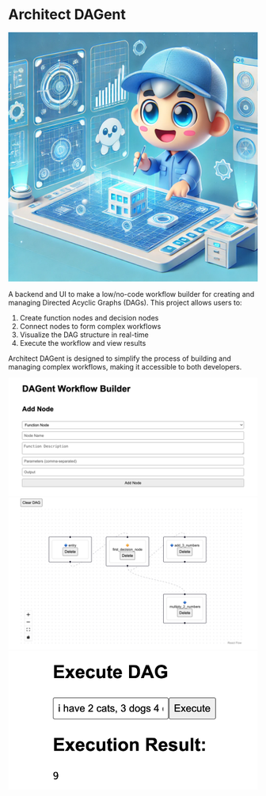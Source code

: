 # Architect DAGent

<p align="center">
  <img src="mascot.webp" alt="Mascot">
</p>

A backend and UI to make a low/no-code workflow builder for creating and managing Directed Acyclic Graphs (DAGs). This project allows users to:

1. Create function nodes and decision nodes
2. Connect nodes to form complex workflows
3. Visualize the DAG structure in real-time
4. Execute the workflow and view results

Architect DAGent is designed to simplify the process of building and managing complex workflows, making it accessible to both developers.

![Pic 1](1.png)
![Pic 2](flow.png)
![Pic 3](4.png)

